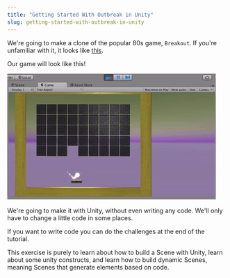 ```yaml
---
title: "Getting Started With Outbreak in Unity"
slug: getting-started-with-outbreak-in-unity
---
```


We're going to make a clone of the popular 80s game, `Breakout`. If you're unfamiliar with it, it looks like [this](https://www.youtube.com/watch?v=Up-a5x3coC0).

Our game will look like this!

![Our final game of Outbreak](assets/final.gif)

We're going to make it with Unity, without even writing any code. We'll only have to change a little code in some places.

If you want to write code you can do the challenges at the end of the tutorial.

This exercise is purely to learn about how to build a Scene with Unity, learn about some unity constructs, and learn how to build dynamic Scenes, meaning Scenes that generate elements based on code.

